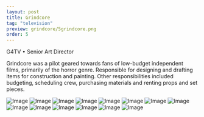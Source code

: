 ```yaml
---
layout: post
title: Grindcore
tag: "television"
preview: grindcore/5grindcore.png
order: 5
---
```

G4TV • Senior Art Director

Grindcore was a pilot geared towards fans of low-budget independent films, primarily of the horror genre.  Responsible for designing and drafting items for construction and painting. Other responsibilities included budgeting, scheduling crew, purchasing materials and renting props and set pieces.

![Image](1grindcore.png)
![Image](2grindcore.png)
![Image](3grindcore.png)
![Image](4grindcore.png)
![Image](5grindcore.png)
![Image](6grindcore.png)
![Image](7grindcore.png)
![Image](8grindcore.png)
![Image](9grindcore.png)
![Image](10grindcore.png)
![Image](11grindcore.png)
![Image](12grindcore.png)
![Image](13grindcore.png)
![Image](14grindcore.png)
